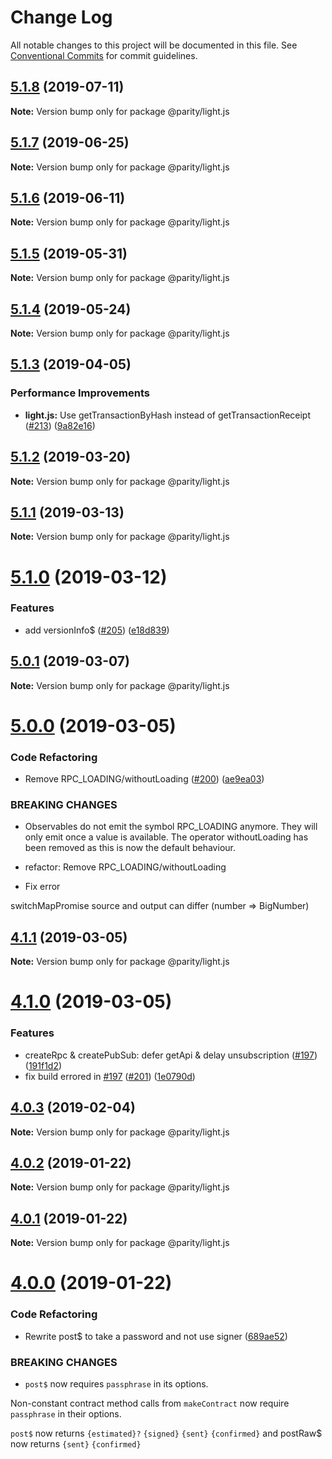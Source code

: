 # Change Log

All notable changes to this project will be documented in this file.
See [Conventional Commits](https://conventionalcommits.org) for commit guidelines.

## [5.1.8](https://github.com/paritytech/js-libs/tree/master/packages/light.js/compare/v5.1.7...v5.1.8) (2019-07-11)

**Note:** Version bump only for package @parity/light.js





## [5.1.7](https://github.com/paritytech/js-libs/tree/master/packages/light.js/compare/v5.1.6...v5.1.7) (2019-06-25)

**Note:** Version bump only for package @parity/light.js





## [5.1.6](https://github.com/paritytech/js-libs/tree/master/packages/light.js/compare/v5.1.5...v5.1.6) (2019-06-11)

**Note:** Version bump only for package @parity/light.js





## [5.1.5](https://github.com/paritytech/js-libs/tree/master/packages/light.js/compare/v5.1.4...v5.1.5) (2019-05-31)

**Note:** Version bump only for package @parity/light.js





## [5.1.4](https://github.com/paritytech/js-libs/tree/master/packages/light.js/compare/v5.1.3...v5.1.4) (2019-05-24)

**Note:** Version bump only for package @parity/light.js





## [5.1.3](https://github.com/paritytech/js-libs/tree/master/packages/light.js/compare/v5.1.2...v5.1.3) (2019-04-05)


### Performance Improvements

* **light.js:** Use getTransactionByHash instead of getTransactionReceipt ([#213](https://github.com/paritytech/js-libs/tree/master/packages/light.js/issues/213)) ([9a82e16](https://github.com/paritytech/js-libs/tree/master/packages/light.js/commit/9a82e16))





## [5.1.2](https://github.com/paritytech/js-libs/tree/master/packages/light.js/compare/v5.1.1...v5.1.2) (2019-03-20)

**Note:** Version bump only for package @parity/light.js





## [5.1.1](https://github.com/paritytech/js-libs/tree/master/packages/light.js/compare/v5.1.0...v5.1.1) (2019-03-13)

**Note:** Version bump only for package @parity/light.js





# [5.1.0](https://github.com/paritytech/js-libs/tree/master/packages/light.js/compare/v5.0.1...v5.1.0) (2019-03-12)


### Features

* add versionInfo$ ([#205](https://github.com/paritytech/js-libs/tree/master/packages/light.js/issues/205)) ([e18d839](https://github.com/paritytech/js-libs/tree/master/packages/light.js/commit/e18d839))





## [5.0.1](https://github.com/paritytech/js-libs/tree/master/packages/light.js/compare/v5.0.0...v5.0.1) (2019-03-07)

**Note:** Version bump only for package @parity/light.js





# [5.0.0](https://github.com/paritytech/js-libs/tree/master/packages/light.js/compare/v4.1.1...v5.0.0) (2019-03-05)


### Code Refactoring

* Remove RPC_LOADING/withoutLoading ([#200](https://github.com/paritytech/js-libs/tree/master/packages/light.js/issues/200)) ([ae9ea03](https://github.com/paritytech/js-libs/tree/master/packages/light.js/commit/ae9ea03))


### BREAKING CHANGES

* Observables do not emit the symbol RPC_LOADING anymore. They will
only emit once a value is available. The operator withoutLoading
has been removed as this is now the default behaviour.

* refactor: Remove RPC_LOADING/withoutLoading

* Fix error

switchMapPromise source and output can differ (number => BigNumber)





## [4.1.1](https://github.com/paritytech/js-libs/tree/master/packages/light.js/compare/v4.1.0...v4.1.1) (2019-03-05)

**Note:** Version bump only for package @parity/light.js





# [4.1.0](https://github.com/paritytech/js-libs/tree/master/packages/light.js/compare/v4.0.3...v4.1.0) (2019-03-05)


### Features

* createRpc & createPubSub: defer getApi & delay unsubscription ([#197](https://github.com/paritytech/js-libs/tree/master/packages/light.js/issues/197)) ([191f1d2](https://github.com/paritytech/js-libs/tree/master/packages/light.js/commit/191f1d2))
* fix build errored in [#197](https://github.com/paritytech/js-libs/tree/master/packages/light.js/issues/197) ([#201](https://github.com/paritytech/js-libs/tree/master/packages/light.js/issues/201)) ([1e0790d](https://github.com/paritytech/js-libs/tree/master/packages/light.js/commit/1e0790d))





## [4.0.3](https://github.com/paritytech/js-libs/tree/master/packages/light.js/compare/v4.0.2...v4.0.3) (2019-02-04)

**Note:** Version bump only for package @parity/light.js





## [4.0.2](https://github.com/paritytech/js-libs/tree/master/packages/light.js/compare/v4.0.1...v4.0.2) (2019-01-22)

**Note:** Version bump only for package @parity/light.js





## [4.0.1](https://github.com/paritytech/js-libs/tree/master/packages/light.js/compare/v4.0.0...v4.0.1) (2019-01-22)

**Note:** Version bump only for package @parity/light.js





# [4.0.0](https://github.com/paritytech/js-libs/tree/master/packages/light.js/compare/v3.0.31...v4.0.0) (2019-01-22)


### Code Refactoring

* Rewrite post$ to take a password and not use signer ([689ae52](https://github.com/paritytech/js-libs/tree/master/packages/light.js/commit/689ae52))


### BREAKING CHANGES

* `post$` now requires `passphrase` in its options.

Non-constant contract method calls from `makeContract` now require `passphrase` in their options.

`post$` now returns `{estimated}?` `{signed}` `{sent}` `{confirmed}` and postRaw$ now returns `{sent}` `{confirmed}`
